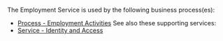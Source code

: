 The Employment Service is used by the following business process(es):
* [Process - Employment Activities](https://github.com/InlandRevenue/Gateway-Services/tree/master/Process%20-%20Employment%20Activities)
See also these supporting services:
* [Service - Identity and Access](https://github.com/InlandRevenue/Gateway-Services/tree/master/Service%20-%20Identity%20and%20Access)
